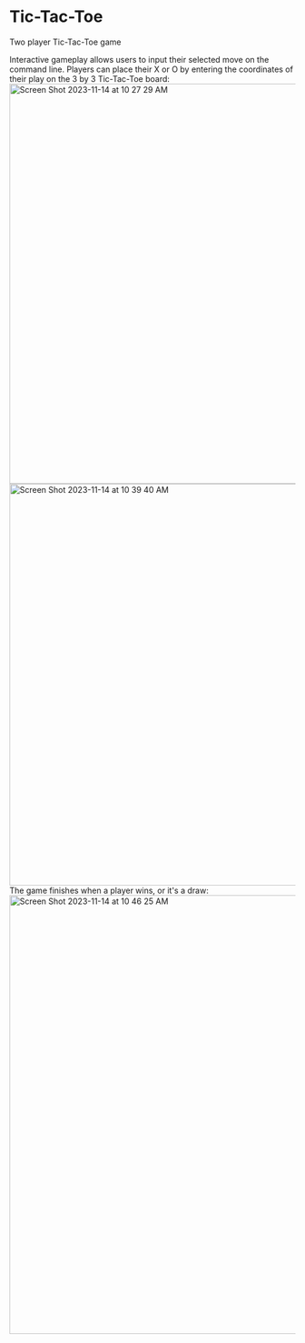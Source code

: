 # Tic-Tac-Toe
Two player Tic-Tac-Toe game

Interactive gameplay allows users to input their selected move on the command line. Players can place their X or O by entering the coordinates of their play on the 3 by 3 Tic-Tac-Toe board:
<img width="704" alt="Screen Shot 2023-11-14 at 10 27 29 AM" src="https://github.com/treaddevs/Tic-Tac-Toe/assets/148214913/16bdd5cf-6caa-491e-859d-eec7fa1ef18b">
<img width="707" alt="Screen Shot 2023-11-14 at 10 39 40 AM" src="https://github.com/treaddevs/Tic-Tac-Toe/assets/148214913/60e085f6-6921-4715-99be-7141958d32c4">
The game finishes when a player wins, or it's a draw:
<img width="772" alt="Screen Shot 2023-11-14 at 10 46 25 AM" src="https://github.com/treaddevs/Tic-Tac-Toe/assets/148214913/818b6e9a-8928-46f3-9bf2-3a5155d82425">
